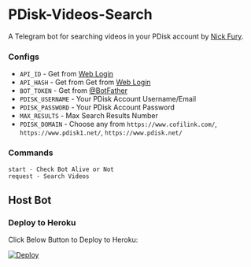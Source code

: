 # PDisk-Videos-Search
A Telegram bot for searching videos in your PDisk account by [Nick Fury](https://t.me/NickxFury).

### Configs
- `API_ID` - Get from [Web Login](https://my.telegram.org/)
- `API_HASH` - Get from Get from [Web Login](https://my.telegram.org/)
- `BOT_TOKEN` - Get from [@BotFather](https://t.me/BotFather)
- `PDISK_USERNAME` - Your PDisk Account Username/Email
- `PDISK_PASSWORD` - Your PDisk Account Password
- `MAX_RESULTS` - Max Search Results Number
- `PDISK_DOMAIN` - Choose any from `https://www.cofilink.com/`, `https://www.pdisk1.net/`, `https://www.pdisk.net/`

### Commands
```
start - Check Bot Alive or Not
request - Search Videos
```

## Host Bot
### Deploy to Heroku
Click Below Button to Deploy to Heroku:

[![Deploy](https://www.herokucdn.com/deploy/button.svg)](https://heroku.com/deploy?template=https://github.com/AllisonOfTg/Pdisk-Bot)
